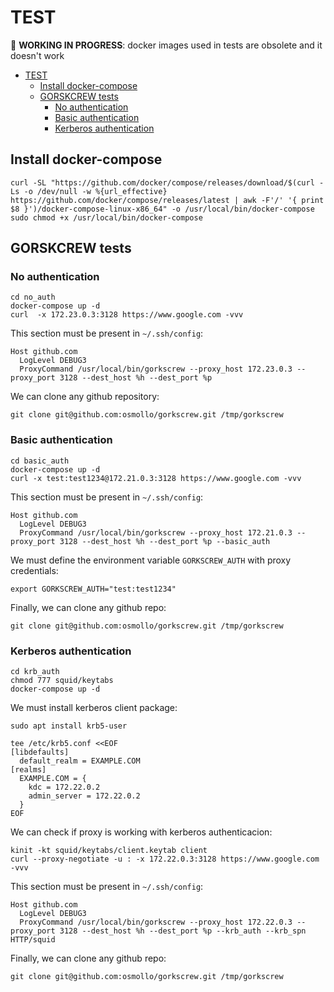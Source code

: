 # TEST

:construction_worker: **WORKING IN PROGRESS**: docker images used in tests are obsolete and it doesn't work

- [TEST](#test)
  - [Install docker-compose](#install-docker-compose)
  - [GORSKCREW tests](#gorskcrew-tests)
    - [No authentication](#no-authentication)
    - [Basic authentication](#basic-authentication)
    - [Kerberos authentication](#kerberos-authentication)

## Install docker-compose

```shell
curl -SL "https://github.com/docker/compose/releases/download/$(curl -Ls -o /dev/null -w %{url_effective} https://github.com/docker/compose/releases/latest | awk -F'/' '{ print $8 }')/docker-compose-linux-x86_64" -o /usr/local/bin/docker-compose
sudo chmod +x /usr/local/bin/docker-compose
```

## GORSKCREW tests

### No authentication

```shell
cd no_auth
docker-compose up -d
curl  -x 172.23.0.3:3128 https://www.google.com -vvv
```

This section must be present in `~/.ssh/config`:

```text
Host github.com
  LogLevel DEBUG3
  ProxyCommand /usr/local/bin/gorkscrew --proxy_host 172.23.0.3 --proxy_port 3128 --dest_host %h --dest_port %p
```

We can clone any github repository:

```shell
git clone git@github.com:osmollo/gorkscrew.git /tmp/gorkscrew
```

### Basic authentication

```shell
cd basic_auth
docker-compose up -d
curl -x test:test1234@172.21.0.3:3128 https://www.google.com -vvv
```

This section must be present in `~/.ssh/config`:

```text
Host github.com
  LogLevel DEBUG3
  ProxyCommand /usr/local/bin/gorkscrew --proxy_host 172.21.0.3 --proxy_port 3128 --dest_host %h --dest_port %p --basic_auth
```

We must define the environment variable `GORKSCREW_AUTH` with proxy credentials:

```shell
export GORKSCREW_AUTH="test:test1234"
```

Finally, we can clone any github repo:

```shell
git clone git@github.com:osmollo/gorkscrew.git /tmp/gorkscrew
```

### Kerberos authentication

```shell
cd krb_auth
chmod 777 squid/keytabs
docker-compose up -d
```

We must install kerberos client package:

```shell
sudo apt install krb5-user

tee /etc/krb5.conf <<EOF
[libdefaults]
  default_realm = EXAMPLE.COM
[realms]
  EXAMPLE.COM = {
    kdc = 172.22.0.2
    admin_server = 172.22.0.2
  }
EOF
```

We can check if proxy is working with kerberos authenticacion:

```shell
kinit -kt squid/keytabs/client.keytab client
curl --proxy-negotiate -u : -x 172.22.0.3:3128 https://www.google.com -vvv
```

This section must be present in `~/.ssh/config`:

```text
Host github.com
  LogLevel DEBUG3
  ProxyCommand /usr/local/bin/gorkscrew --proxy_host 172.22.0.3 --proxy_port 3128 --dest_host %h --dest_port %p --krb_auth --krb_spn HTTP/squid
```

Finally, we can clone any github repo:

```shell
git clone git@github.com:osmollo/gorkscrew.git /tmp/gorkscrew
```
